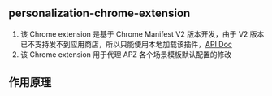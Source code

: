 ## personalization-chrome-extension
1. 该 Chrome extension 是基于 Chrome Manifest V2 版本开发，由于 V2 版本已不支持发不到应用商店，所以只能使用本地加载该插件，[API Doc](https://developer.chrome.com/docs/extensions/mv2/reference/webRequest?hl=zh-cn#event-onBeforeRequest)
2. 该 Chrome extension 用于代理 APZ 各个场景模板默认配置的修改

## 作用原理